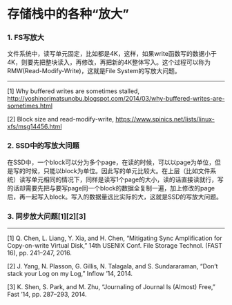 # 存储栈中的各种“放大”

### 1. FS写放大

文件系统中，读写单元固定，比如都是4K，这样，如果write函数写的数据小于4K，则要先把整块读入，再修改，再把新的4K整体写入。这个过程可以称为RMW(Read-Modify-Write)，这就是File System的写放大问题。

---

[1] Why buffered writes are sometimes stalled, http://yoshinorimatsunobu.blogspot.com/2014/03/why-buffered-writes-are-sometimes.html

[2] Block size and read-modify-write, https://www.spinics.net/lists/linux-xfs/msg14456.html

### 2. SSD中的写放大问题

在SSD中，一个block可以分为多个page，在读的时候，可以以page为单位，但是写的时候，只能以block为单位。因此写的单元比较大。在上层（比如文件系统）读写单元相同的情况下，同样是读写1个page的大小，读的话直接读就行，写的话却需要先把与要写page同一个block的数据全复制一遍，加上修改的page后，再一起写入block。写入的数据量远比实际的大，这就是SSD的写放大问题。

### 3. 同步放大问题[1][2][3]

---
[1] Q. Chen, L. Liang, Y. Xia, and H. Chen, “Mitigating Sync Amplification for Copy-on-write Virtual Disk,” 14th USENIX Conf. File Storage Technol. (FAST 16), pp. 241–247, 2016.

[2] J. Yang, N. Plasson, G. Gillis, N. Talagala, and S. Sundararaman, “Don’t stack your Log on my Log,” Inflow ’14, 2014.

[3] K. Shen, S. Park, and M. Zhu, “Journaling of Journal Is (Almost) Free,” Fast ’14, pp. 287–293, 2014.